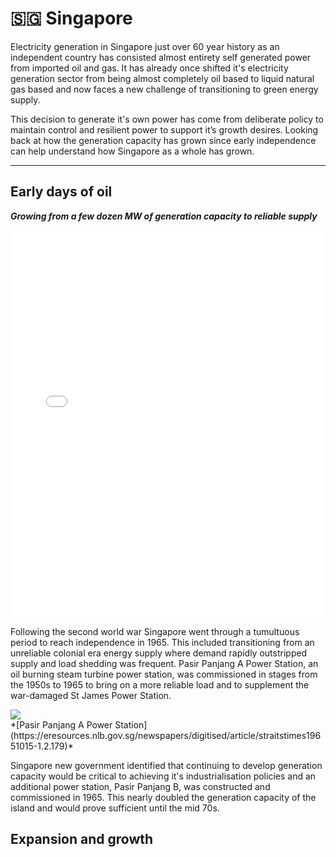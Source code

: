 # 🇸🇬 Singapore 

Electricity generation in Singapore just over 60 year history as an independent country has consisted almost entirety self generated power from imported oil and gas. It has already once shifted it's electricity generation sector from being almost completely oil based to liquid natural gas based and now faces a new challenge of transitioning to green energy supply.

This decision to generate it's own power has come from deliberate policy to maintain control and resilient power to support it’s growth desires. Looking back at how the generation capacity has grown since early independence can help understand how Singapore as a whole has grown. 

---

## Early days of oil 

***Growing from a few dozen MW of generation capacity to reliable supply***

<iframe src="assets/Singapore/singapore_energy_cap_1953_1975.html" width="100%" height="620" frameborder="0"></iframe>

Following the second world war Singapore went through a tumultuous period to reach independence in 1965. This included transitioning from an unreliable colonial era energy supply where demand rapidly outstripped supply and load shedding was frequent. Pasir Panjang A Power Station, an oil burning steam turbine power station, was commissioned in stages from the 1950s to 1965 to bring on a more reliable load and to supplement  the war-damaged St James Power Station. 

<img src="assets/Images/Pasir Panjang A Power Station.png" style="display: block; margin: auto;" />
*[Pasir Panjang A Power Station](https://eresources.nlb.gov.sg/newspapers/digitised/article/straitstimes19651015-1.2.179)*

Singapore new government identified that continuing to develop generation capacity would be critical to achieving it's industrialisation policies and an additional power station, Pasir Panjang B, was constructed and commissioned in 1965. This nearly doubled the generation capacity of the island and would prove sufficient until the mid 70s. 

## Expansion and growth






